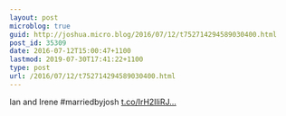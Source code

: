 ```yaml
---
layout: post
microblog: true
guid: http://joshua.micro.blog/2016/07/12/t752714294589030400.html
post_id: 35309
date: 2016-07-12T15:00:47+1100
lastmod: 2019-07-30T17:41:22+1100
type: post
url: /2016/07/12/t752714294589030400.html
---
```

Ian and Irene #marriedbyjosh [t.co/IrH2IliRJ...](https://t.co/IrH2IliRJJ)
